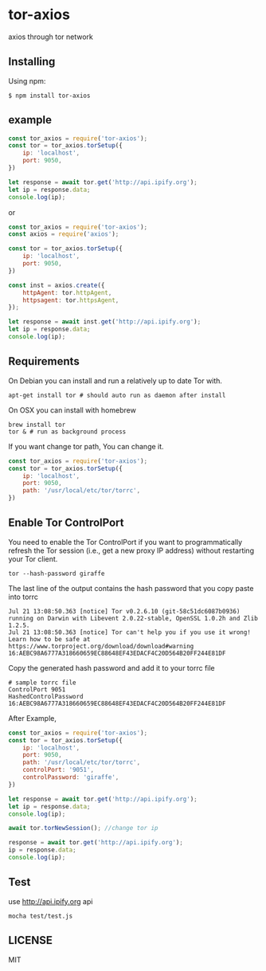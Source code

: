 # tor-axios

axios through tor network

## Installing

Using npm:

```
$ npm install tor-axios
```

## example

```js
const tor_axios = require('tor-axios');
const tor = tor_axios.torSetup({
	ip: 'localhost',
	port: 9050,
})

let response = await tor.get('http://api.ipify.org');
let ip = response.data;
console.log(ip);
```

or

```js
const tor_axios = require('tor-axios');
const axios = require('axios');

const tor = tor_axios.torSetup({
	ip: 'localhost',
	port: 9050,
})

const inst = axios.create({
	httpAgent: tor.httpAgent,
	httpsagent: tor.httpsAgent,
});

let response = await inst.get('http://api.ipify.org');
let ip = response.data;
console.log(ip);
```



## Requirements

On Debian you can install and run a relatively up to date Tor with.

```
apt-get install tor # should auto run as daemon after install
```

On OSX you can install with homebrew

```
brew install tor
tor & # run as background process
```

If you want change tor path, You can change it.

```js
const tor_axios = require('tor-axios');
const tor = tor_axios.torSetup({
	ip: 'localhost',
	port: 9050,
	path: '/usr/local/etc/tor/torrc',
})
```

## Enable Tor ControlPort

You need to enable the Tor ControlPort if you want to programmatically refresh the Tor session (i.e., get a new proxy IP address) without restarting your Tor client.

```
tor --hash-password giraffe
```

The last line of the output contains the hash password that you copy paste into torrc

```
Jul 21 13:08:50.363 [notice] Tor v0.2.6.10 (git-58c51dc6087b0936) running on Darwin with Libevent 2.0.22-stable, OpenSSL 1.0.2h and Zlib 1.2.5.
Jul 21 13:08:50.363 [notice] Tor can't help you if you use it wrong! Learn how to be safe at https://www.torproject.org/download/download#warning
16:AEBC98A6777A318660659EC88648EF43EDACF4C20D564B20FF244E81DF
```

Copy the generated hash password and add it to your torrc file

```
# sample torrc file 
ControlPort 9051
HashedControlPassword 16:AEBC98A6777A318660659EC88648EF43EDACF4C20D564B20FF244E81DF
```

After Example,

```js
const tor_axios = require('tor-axios');
const tor = tor_axios.torSetup({
	ip: 'localhost',
	port: 9050,
	path: '/usr/local/etc/tor/torrc',
	controlPort: '9051',
    controlPassword: 'giraffe',
})

let response = await tor.get('http://api.ipify.org');
let ip = response.data;
console.log(ip);

await tor.torNewSession(); //change tor ip

response = await tor.get('http://api.ipify.org');
ip = response.data;
console.log(ip);
```

## Test

use http://api.ipify.org api

```
mocha test/test.js
```

## LICENSE

MIT